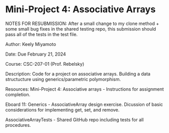 Mini-Project 4: Associative Arrays
==================================

NOTES FOR RESUBMISSION: After a small change to my clone method + some small bug fixes in
the shared testing repo, this submission should pass all of the tests in the test file.


Author: Keely Miyamoto


Date: Due February 21, 2024


Course: CSC-207-01 (Prof. Rebelsky)



Description: Code for a project on associative arrays. 
Building a data structucture using generics/parametric polymorphism.


Resources:
Mini-Project 4: Associative arrays - Instructions for assignment completion.

Eboard 11: Generics - AssociativeArray design exercise. Dicussion of basic 
considerations for implementing get, set, and remove.

AssociativeArrayTests - Shared GitHub repo including tests for all procedures.
